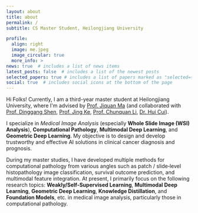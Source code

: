 ```yaml
---
layout: about
title: about
permalink: /
subtitle: CS Master Student, Heilongjiang University

profile:
  align: right
  image: me.jpeg
  image_circular: true
  more_info: >
news: true  # includes a list of news items
latest_posts: false  # includes a list of the newest posts
selected_papers: true # includes a list of papers marked as "selected={true}"
social: true  # includes social icons at the bottom of the page
---
```


Hi Folks! Currently, I am a third-year master student at Heilongjiang University, where I'm advised by [Prof. Jiquan Ma](https://jsjrj.hlju.edu.cn/info/1969/1526.htm) (and collaborated with [Prof. Dinggang Shen](https://scholar.google.com/citations?user=v6VYQC8AAAAJ&hl=zh-CN), [Prof. Jing Ke](https://scholar.google.com/citations?hl=zh-CN&user=zX41yC8AAAAJ), [Prof. Chunquan Li](https://jsjxy.usc.edu.cn/info/2022/10218.htm), [Dr. Hui Cui]([https://jsjrj.hlju.edu.cn/info/1969/1526.htm](https://scholar.google.com/citations?hl=zh-CN&user=IPHzmmQAAAAJ&view_op=list_works&sortby=pubdate))).

I specialize in *Medical Image Analysis* (especially **Whole Slide Image (WSI) Analysis**), **Computational Pathology**, **Multimodal Deep Learning**, and **Geometric Deep Learning**. My objective is to design and develop trustworthy and effective AI solutions in clinical cancer diagnosis and prognosis. 

During my master studies, I have developed multiple methods for computational pathology from various angles such as patch / slide‑level histopathology image classification, survival outcome prediction, and multimodal feature integration. At present, I primarily focus on the following research topics: **Weakly/Self‑Supervised Learning**, **Multimodal Deep Learning**, **Geometric Deep Learning**, **Knowledge Distillation**, and **Foundation Models**, etc. in medical image analysis, particularly those in computational pathology.
